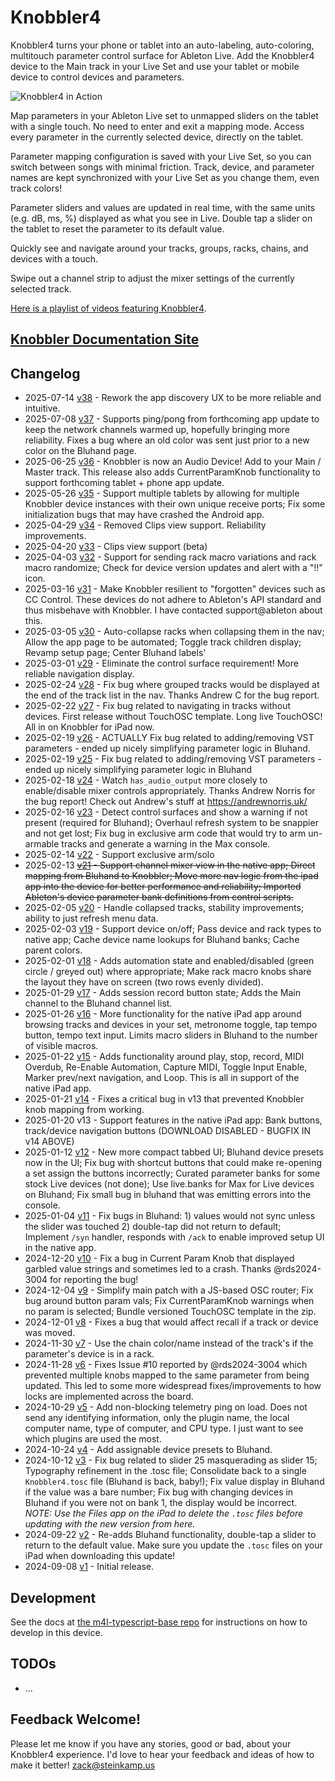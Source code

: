 # Knobbler4

Knobbler4 turns your phone or tablet into an auto-labeling, auto-coloring, multitouch parameter control surface for Ableton Live. Add the Knobbler4 device to the Main track in your Live Set and use your tablet or mobile device to control devices and parameters.

![Knobbler4 in Action](docs/images/overall.jpg)

Map parameters in your Ableton Live set to unmapped sliders on the tablet with a single touch. No need to enter and exit a mapping mode. Access every parameter in the currently selected device, directly on the tablet.

Parameter mapping configuration is saved with your Live Set, so you can switch between songs with minimal friction. Track, device, and parameter names are kept synchronized with your Live Set as you change them, even track colors!

Parameter sliders and values are updated in real time, with the same units (e.g. dB, ms, %) displayed as what you see in Live. Double tap a slider on the tablet to reset the parameter to its default value.

Quickly see and navigate around your tracks, groups, racks, chains, and devices with a touch.

Swipe out a channel strip to adjust the mixer settings of the currently selected track.

[Here is a playlist of videos featuring Knobbler4](https://www.youtube.com/playlist?list=PLqzTnRgmRId6cHDkhw_qqJL7dC67Qu440).

## [Knobbler Documentation Site](https://plugins.steinkamp.us/m4l-Knobbler4)

## Changelog

- 2025-07-14 [v38](https://github.com/zsteinkamp/m4l-Knobbler4/releases/download/v38/Knobbler4-v38.amxd) - Rework the app discovery UX to be more reliable and intuitive.
- 2025-07-08 [v37](https://github.com/zsteinkamp/m4l-Knobbler4/releases/download/v37/Knobbler4-v37.amxd) - Supports ping/pong from forthcoming app update to keep the network channels warmed up, hopefully bringing more reliability. Fixes a bug where an old color was sent just prior to a new color on the Bluhand page.
- 2025-06-25 [v36](https://github.com/zsteinkamp/m4l-Knobbler4/releases/download/v36/Knobbler4-v36.amxd) - Knobbler is now an Audio Device! Add to your Main / Master track. This release also adds CurrentParamKnob functionality to support forthcoming tablet + phone app update.
- 2025-05-26 [v35](https://github.com/zsteinkamp/m4l-Knobbler4/releases/download/v35/Knobbler4-v35.amxd) - Support multiple tablets by allowing for multiple Knobbler device instances with their own unique receive ports; Fix some initialization bugs that may have crashed the Android app.
- 2025-04-29 [v34](https://github.com/zsteinkamp/m4l-Knobbler4/releases/download/v34/Knobbler4-v34.amxd) - Removed Clips view support. Reliability improvements.
- 2025-04-20 [v33](https://github.com/zsteinkamp/m4l-Knobbler4/releases/download/v33/Knobbler4-v33.amxd) - Clips view support (beta)
- 2025-04-03 [v32](https://github.com/zsteinkamp/m4l-Knobbler4/releases/download/v32/Knobbler4-v32.amxd) - Support for sending rack macro variations and rack macro randomize; Check for device version updates and alert with a "!!" icon.
- 2025-03-16 [v31](https://github.com/zsteinkamp/m4l-Knobbler4/releases/download/v31/Knobbler4-v31.amxd) - Make Knobbler resilient to "forgotten" devices such as CC Control. These devices do not adhere to Ableton's API standard and thus misbehave with Knobbler. I have contacted support@ableton about this.
- 2025-03-05 [v30](https://github.com/zsteinkamp/m4l-Knobbler4/releases/download/v30/Knobbler4-v30.amxd) - Auto-collapse racks when collapsing them in the nav; Allow the app page to be automated; Toggle track children display; Revamp setup page; Center Bluhand labels'
- 2025-03-01 [v29](https://github.com/zsteinkamp/m4l-Knobbler4/releases/download/v29/Knobbler4-v29.amxd) - Eliminate the control surface requirement! More reliable navigation display.
- 2025-02-24 [v28](https://github.com/zsteinkamp/m4l-Knobbler4/releases/download/v28/Knobbler4-v28.amxd) - Fix bug where grouped tracks would be displayed at the end of the track list in the nav. Thanks Andrew C for the bug report.
- 2025-02-22 [v27](https://github.com/zsteinkamp/m4l-Knobbler4/releases/download/v27/Knobbler4-v27.amxd) - Fix bug related to navigating in tracks without devices. First release without TouchOSC template. Long live TouchOSC! All in on Knobbler for iPad now.
- 2025-02-19 [v26](https://github.com/zsteinkamp/m4l-Knobbler4/releases/download/v26/Knobbler4-v26.zip) - ACTUALLY Fix bug related to adding/removing VST parameters - ended up nicely simplifying parameter logic in Bluhand.
- 2025-02-19 [v25](https://github.com/zsteinkamp/m4l-Knobbler4/releases/download/v25/Knobbler4-v25.zip) - Fix bug related to adding/removing VST parameters - ended up nicely simplifying parameter logic in Bluhand
- 2025-02-18 [v24](https://github.com/zsteinkamp/m4l-Knobbler4/releases/download/v24/Knobbler4-v24.zip) - Watch `has_audio_output` more closely to enable/disable mixer controls appropriately. Thanks Andrew Norris for the bug report! Check out Andrew's stuff at https://andrewnorris.uk/
- 2025-02-16 [v23](https://github.com/zsteinkamp/m4l-Knobbler4/releases/download/v23/Knobbler4-v23.zip) - Detect control surfaces and show a warning if not present (required for Bluhand); Overhaul refresh system to be snappier and not get lost; Fix bug in exclusive arm code that would try to arm un-armable tracks and generate a warning in the Max console.
- 2025-02-14 [v22](https://github.com/zsteinkamp/m4l-Knobbler4/releases/download/v22/Knobbler4-v22.zip) - Support exclusive arm/solo
- 2025-02-13 ~~[v21](https://github.com/zsteinkamp/m4l-Knobbler4/releases/download/v21/Knobbler4-v21.zip) - Support channel mixer view in the native app; Direct mapping from Bluhand to Knobbler; Move more nav logic from the ipad app into the device for better performance and reliability; Imported Ableton's device parameter bank definitions from control scripts.~~
- 2025-02-05 [v20](https://github.com/zsteinkamp/m4l-Knobbler4/releases/download/v20/Knobbler4-v20.zip) - Handle collapsed tracks, stability improvements; ability to just refresh menu data.
- 2025-02-03 [v19](https://github.com/zsteinkamp/m4l-Knobbler4/releases/download/v19/Knobbler4-v19.zip) - Support device on/off; Pass device and rack types to native app; Cache device name lookups for Bluhand banks; Cache parent colors.
- 2025-02-01 [v18](https://github.com/zsteinkamp/m4l-Knobbler4/releases/download/v18/Knobbler4-v18.zip) - Adds automation state and enabled/disabled (green circle / greyed out) where appropriate; Make rack macro knobs share the layout they have on screen (two rows evenly divided).
- 2025-01-29 [v17](https://github.com/zsteinkamp/m4l-Knobbler4/releases/download/v17/Knobbler4-v17.zip) - Adds session record button state; Adds the Main channel to the Bluhand channel list.
- 2025-01-26 [v16](https://github.com/zsteinkamp/m4l-Knobbler4/releases/download/v16/Knobbler4-v16.zip) - More functionality for the native iPad app around browsing tracks and devices in your set, metronome toggle, tap tempo button, tempo text input. Limits macro sliders in Bluhand to the number of visible macros.
- 2025-01-22 [v15](https://github.com/zsteinkamp/m4l-Knobbler4/releases/download/v15/Knobbler4-v15.zip) - Adds functionality around play, stop, record, MIDI Overdub, Re-Enable Automation, Capture MIDI, Toggle Input Enable, Marker prev/next navigation, and Loop. This is all in support of the native iPad app.
- 2025-01-21 [v14](https://github.com/zsteinkamp/m4l-Knobbler4/releases/download/v14/Knobbler4-v14.zip) - Fixes a critical bug in v13 that prevented Knobbler knob mapping from working.
- 2025-01-20 v13 - Support features in the native iPad app: Bank buttons, track/device navigation buttons (DOWNLOAD DISABLED - BUGFIX IN v14 ABOVE)
- 2025-01-12 [v12](https://github.com/zsteinkamp/m4l-Knobbler4/releases/download/v12/Knobbler4-v12.zip) - New more compact tabbed UI; Bluhand device presets now in the UI; Fix bug with shortcut buttons that could make re-opening a set assign the buttons incorrectly; Curated parameter banks for some stock Live devices (not done); Use live.banks for Max for Live devices on Bluhand; Fix small bug in bluhand that was emitting errors into the console.
- 2025-01-04 [v11](https://github.com/zsteinkamp/m4l-Knobbler4/releases/download/v11/Knobbler4-v11.zip) - Fix bugs in Bluhand: 1) values would not sync unless the slider was touched 2) double-tap did not return to default; Implement `/syn` handler, responds with `/ack` to enable improved setup UI in the native app.
- 2024-12-20 [v10](https://github.com/zsteinkamp/m4l-Knobbler4/releases/download/v10/Knobbler4-v10.zip) - Fix a bug in Current Param Knob that displayed garbled value strings and sometimes led to a crash. Thanks @rds2024-3004 for reporting the bug!
- 2024-12-04 [v9](https://github.com/zsteinkamp/m4l-Knobbler4/releases/download/v9/Knobbler4-v9.zip) - Simplify main patch with a JS-based OSC router; Fix bug around button param vals; Fix CurrentParamKnob warnings when no param is selected; Bundle versioned TouchOSC template in the zip.
- 2024-12-01 [v8](https://github.com/zsteinkamp/m4l-Knobbler4/releases/download/v8/Knobbler4-v8.zip) - Fixes a bug that would affect recall if a track or device was moved.
- 2024-11-30 [v7](https://github.com/zsteinkamp/m4l-Knobbler4/releases/download/v7/Knobbler4-v7.zip) - Use the chain color/name instead of the track's if the parameter's device is in a rack.
- 2024-11-28 [v6](https://github.com/zsteinkamp/m4l-Knobbler4/releases/download/v6/Knobbler4-v6.zip) - Fixes Issue #10 reported by @rds2024-3004 which prevented multiple knobs mapped to the same parameter from being updated. This led to some more widespread fixes/improvements to how locks are implemented across the board.
- 2024-10-29 [v5](https://github.com/zsteinkamp/m4l-Knobbler4/releases/download/v5/Knobbler4-v5.zip) - Add non-blocking telemetry ping on load. Does not send any identifying information, only the plugin name, the local computer name, type of computer, and CPU type. I just want to see which plugins are used the most.
- 2024-10-24 [v4](https://github.com/zsteinkamp/m4l-Knobbler4/releases/download/v4/Knobbler4-v4.zip) - Add assignable device presets to Bluhand.
- 2024-10-12 [v3](https://github.com/zsteinkamp/m4l-Knobbler4/releases/download/v3/Knobbler4-v3.zip) - Fix bug related to slider 25 masquerading as slider 15; Typography refinement in the .tosc file; Consolidate back to a single `Knobbler4.tosc` file (Bluhand is back, baby!); Fix value display in Bluhand if the value was a bare number; Fix bug with changing devices in Bluhand if you were not on bank 1, the display would be incorrect. _NOTE: Use the Files app on the iPad to delete the `.tosc` files before updating with the new version from here._
- 2024-09-22 [v2](https://github.com/zsteinkamp/m4l-Knobbler4/releases/download/v2/Knobbler4-v2.zip) - Re-adds Bluhand functionality, double-tap a slider to return to the default value. Make sure you update the `.tosc` files on your iPad when downloading this update!
- 2024-09-08 [v1](https://github.com/zsteinkamp/m4l-Knobbler4/releases/download/v1/Knobbler4-v1.zip) - Initial release.

## Development

See the docs at [the m4l-typescript-base repo](https://github.com/zsteinkamp/m4l-typescript-base) for instructions on how to develop in this device.

## TODOs

- ...

## Feedback Welcome!

Please let me know if you have any stories, good or bad, about your Knobbler4 experience. I'd love to hear your feedback and ideas of how to make it better! zack@steinkamp.us
